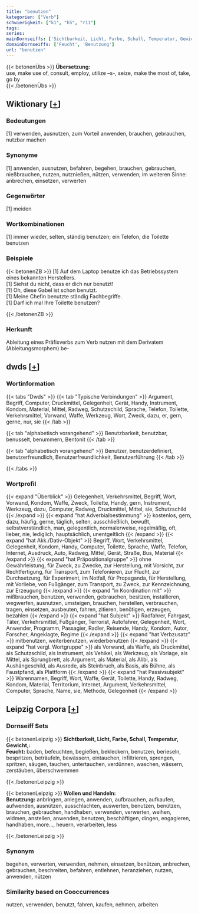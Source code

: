 ```yaml
---
title: "benutzen"
kategorien: ["Verb"]
schwierigkeit: ["k1", "h5", "r11"]
tags:
series:
mainDornseiffs: ['Sichtbarkeit, Licht, Farbe, Schall, Temperatur, Gewicht,', 'Wollen und Handeln']
domainDornseiffs: ['Feucht', 'Benutzung']
url: "benutzen"
---
```


{{< betonenÜbs >}}
**Übersetzung:**  
use, make use of, consult, employ, utilize –s-, seize, make the most of, take, go by  
{{< /betonenÜbs >}}

## Wiktionary [[+](https://de.wiktionary.org/wiki/benutzen)]

### Bedeutungen
[1] verwenden, ausnutzen, zum Vorteil anwenden, brauchen, gebrauchen, nutzbar machen  

### Synonyme
[1] anwenden, ausnutzen, befahren, begehen, brauchen, gebrauchen, nießbrauchen, nutzen, nutznießen, nützen, verwenden; im weiteren Sinne: anbrechen, einsetzen, verwerten  

### Gegenwörter
[1] meiden  

### Wortkombinationen
[1] immer wieder, selten, ständig benutzen; ein Telefon, die Toilette benutzen  

### Beispiele
{{< betonenZB >}}
[1] Auf dem Laptop benutze ich das Betriebssystem eines bekannten Herstellers.  
[1] Siehst du nicht, dass er dich nur benutzt!  
[1] Oh, diese Gabel ist schon benutzt.  
[1] Meine Chefin benutzte ständig Fachbegriffe.  
[1] Darf ich mal Ihre Toilette benutzen?  

{{< /betonenZB >}}
### Herkunft
Ableitung eines Präfixverbs zum Verb nutzen mit dem Derivatem (Ableitungsmorphem) be-  



## dwds [[+](https://www.dwds.de/wb/benutzen)]

### Wortinformation
{{< tabs "Dwds" >}}
{{< tab "Typische Verbindungen" >}}
Argument, Begriff, Computer, Druckmittel, Gelegenheit, Gerät, Handy, Instrument, Kondom, Material, Mittel, Radweg, Schutzschild, Sprache, Telefon, Toilette, Verkehrsmittel, Vorwand, Waffe, Werkzeug, Wort, Zweck, dazu, er, gern, gerne, nur, sie
{{< /tab >}}

{{< tab "alphabetisch vorangehend" >}}
Benutzbarkeit, benutzbar, benusselt, benummern, Bentonit
{{< /tab >}}

{{< tab "alphabetisch vorangehend" >}}
Benutzer, benutzerdefiniert, benutzerfreundlich, Benutzerfreundlichkeit, Benutzerführung
{{< /tab >}}

{{< /tabs >}}

### Wortprofil
{{< expand "Überblick" >}} Gelegenheit, Verkehrsmittel, Begriff, Wort, Vorwand, Kondom, Waffe, Zweck, Toilette, Handy, gern, Instrument, Werkzeug, dazu, Computer, Radweg, Druckmittel, Mittel, sie, Schutzschild {{< /expand >}}
{{< expand "hat Adverbialbestimmung" >}} kostenlos, gern, dazu, häufig, gerne, täglich, selten, ausschließlich, bewußt, selbstverständlich, man, gelegentlich, normalerweise, regelmäßig, oft, lieber, nie, lediglich, hauptsächlich, unentgeltlich {{< /expand >}}
{{< expand "hat Akk./Dativ-Objekt" >}} Begriff, Wort, Verkehrsmittel, Gelegenheit, Kondom, Handy, Computer, Toilette, Sprache, Waffe, Telefon, Internet, Ausdruck, Auto, Radweg, Mittel, Gerät, Straße, Bus, Material {{< /expand >}}
{{< expand "hat Präpositionalgruppe" >}} ohne Gewährleistung, für Zweck, zu Zwecke, zur Herstellung, mit Vorsicht, zur Rechtfertigung, für Transport, zum Telefonieren, zur Flucht, zur Durchsetzung, für Experiment, im Notfall, für Propaganda, für Herstellung, mit Vorliebe, von Fußgänger, zum Transport, zu Zweck, zur Kennzeichnung, zur Erzeugung {{< /expand >}}
{{< expand "in Koordination mit" >}} mißbrauchen, benutzen, verwenden, gebrauchen, besitzen, installieren, wegwerfen, ausnutzen, umsteigen, brauchen, herstellen, verbrauchen, tragen, einsetzen, ausbeuten, fahren, zitieren, benötigen, erzeugen, bezahlen {{< /expand >}}
{{< expand "hat Subjekt" >}} Radfahrer, Fahrgast, Täter, Verkehrsmittel, Fußgänger, Terrorist, Autofahrer, Gelegenheit, Wort, Anwender, Programm, Passagier, Radler, Reisende, Handy, Kondom, Autor, Forscher, Angeklagte, Regime {{< /expand >}}
{{< expand "hat Verbzusatz" >}} mitbenutzen, weiterbenutzen, wiederbenutzen {{< /expand >}}
{{< expand "hat vergl. Wortgruppe" >}} als Vorwand, als Waffe, als Druckmittel, als Schutzschild, als Instrument, als Vehikel, als Werkzeug, als Vorlage, als Mittel, als Sprungbrett, als Argument, als Material, als Alibi, als Aushängeschild, als Ausrede, als Steinbruch, als Basis, als Bühne, als Faustpfand, als Plattform {{< /expand >}}
{{< expand "hat Passivsubjekt" >}} Warennamen, Begriff, Wort, Waffe, Gerät, Toilette, Handy, Radweg, Kondom, Material, Territorium, Internet, Argument, Verkehrsmittel, Computer, Sprache, Name, sie, Methode, Gelegenheit {{< /expand >}}

## Leipzig Corpora [[+](https://corpora.uni-leipzig.de/en/res?word=benutzen&corpusId=deu_newscrawl-public_2018)]

### Dornseiff Sets
{{< betonenLeipzig >}}
**Sichtbarkeit, Licht, Farbe, Schall, Temperatur, Gewicht,:**  
**Feucht:** baden, befeuchten, begießen, bekleckern, benutzen, berieseln, bespritzen, beträufeln, bewässern, eintauchen, infiltrieren, sprengen, spritzen, säugen, tauchen, untertauchen, verdünnen, waschen, wässern, zerstäuben, überschwemmen  

{{< /betonenLeipzig >}}


{{< betonenLeipzig >}}
**Wollen und Handeln:**  
**Benutzung:** anbringen, anlegen, anwenden, aufbrauchen, aufkaufen, aufwenden, ausnützen, ausschlachten, auswerten, benutzen, benützen, brauchen, gebrauchen, handhaben, verwenden, verwerten, weihen, widmen, anstellen, anwenden, benutzen, beschäftigen, dingen, engagieren, handhaben, more..., heuern, verarbeiten, less  

{{< /betonenLeipzig >}}

### Synonym
begehen, verwerten, verwenden, nehmen, einsetzen, benützen, anbrechen, gebrauchen, beschreiten, befahren, entlehnen, heranziehen, nutzen, anwenden, nützen


### Similarity based on Cooccurrences
nutzen, verwenden, benutzt, fahren, kaufen, nehmen, arbeiten

